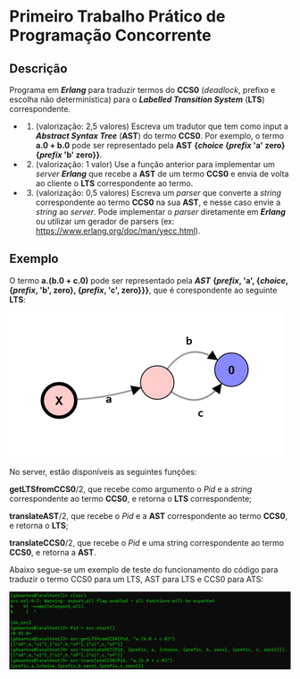 # Primeiro Trabalho Prático de **Programação Concorrente**

## Descrição 

Programa em **_Erlang_** para traduzir termos do **CCS0** (_deadlock_, prefixo e escolha não determinística) para o **_Labelled Transition System_** (**LTS**) correspondente.

- 1) (valorização: 2,5 valores) Escreva um tradutor que tem como input a **_Abstract Syntax Tree_** (**AST**) do termo **CCS0**.
Por exemplo, o termo **a.0 + b.0** pode ser representado pela **AST** **{_choice_ {_prefix_ 'a' zero} {_prefix_ 'b' zero}}**.

- 2) (valorização: 1 valor) Use a função anterior para implementar um _server_ **_Erlang_** que recebe a **AST** de um termo **CCS0** e envia de volta ao cliente o **LTS** correspondente ao termo.

- 3) (valorização: 0,5 valores) Escreva um _parser_ que converte a _string_ correspondente ao termo **CCS0** na sua **AST**, e nesse caso envie a _string_ ao _server_. Pode implementar o _parser_ diretamente em **_Erlang_** ou utilizar um gerador de parsers (ex: https://www.erlang.org/doc/man/yecc.html).

## Exemplo

O termo **a.(b.0 + c.0)** pode ser representado pela **_AST_** **{_prefix_, 'a', {_choice_, {_prefix_, 'b', zero}, {_prefix_, 'c', zero}}}**, que é corespondente ao seguinte **LTS**:

![My Image](./img/lts.png)

No server, estão disponíveis as seguintes funções:

**getLTSfromCCS0**/2, que recebe como argumento o _Pid_ e a _string_ correspondente ao termo **CCS0**, e retorna o **LTS** correspondente;

**translateAST**/2, que recebe o _Pid_ e a **AST** correspondente ao termo **CCS0**, e retorna o **LTS**;

**translateCCS0**/2, que recebe o _Pid_ e uma string correspondente ao termo **CCS0**, e retorna a **AST**.

Abaixo segue-se um exemplo de teste do funcionamento do código para traduzir o termo CCS0 para um LTS, AST para LTS e CCS0 para ATS:

![My Image](./img/guide.png)